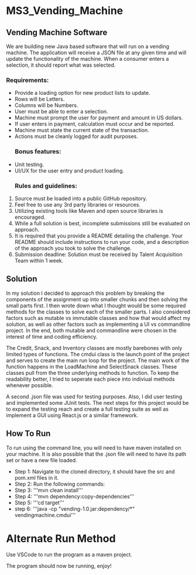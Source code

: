 # MS3_Vending_Machine

## Vending Machine Software
We are building new Java based software that will run on a vending machine. The application
will receive a JSON file at any given time and will update the functionality of the machine. When
a consumer enters a selection, it should report what was selected.
### Requirements:

- Provide a loading option for new product lists to update.
- Rows will be Letters.
- Columns will be Numbers.
- User must be able to enter a selection.
- Machine must prompt the user for payment and amount in US dollars.
- If user enters in payment, calculation must occur and be reported.
- Machine must state the current state of the transaction.
- Actions must be cleanly logged for audit purposes.
  ### Bonus features:
- Unit testing.
- UI/UX for the user entry and product loading.
  ### Rules and guidelines:

1. Source must be loaded into a public GitHub repository.
2. Feel free to use any 3rd party libraries or resources.
3. Utilizing existing tools like Maven and open source libraries is encouraged.
4. While a full solution is best, incomplete submissions still be evaluated on approach.
5. It is required that you provide a README detailing the challenge. Your README should
   include instructions to run your code, and a description of the approach you took to solve
   the challenge.
6. Submission deadline: Solution must be received by Talent Acquisition Team within 1
   week.

## Solution

In my solution I decided to approach this problem by breaking the components of the assignment up into smaller 
chunks and then solving the small parts first. I then wrote down what I thought would be some required methods for the classes to solve each of the smaller parts. I also considered factors such as mutable vs immutable classes and how that would affect my solution, as well as other factors such as implementing a UI vs commandline project. In the end, both mutable and commandline were chosen in the interest of time and coding efficiency. 

The Credit, Snack, and Inventory classes are mostly barebones with only limited types of functions. The cmdui class is the launch point of the project and serves to create the main run loop for the project. The main work of the function happens in the LoadMachine and SelectSnack classes. These classes pull from the three underlying methods to function. To keep the readability better, I tried to seperate each piece into indiviual methods whenever possible. 

A second .json file was used for testing purposes. Also, I did user testing and implemented some JUnit tests. The next steps for this project would be to expand the testing reach and create a full testing suite as well as implement a GUI using React.js or a similar framework. 

## How To Run

To run using the command line, you will need to have maven installed on your machine.
It is also possible that the .json file will need to have its path set or have a new file loaded.

* Step 1: Navigate to the cloned directory, it should have the src and pom.xml files in it.
* Step 2: Run the following commands: 
* Step 3: '''mvn clean install'''
* Step 4: '''mvn dependency:copy-dependencies'''
* Step 5: '''cd target'''
* step 6: '''java -cp "vending-1.0.jar:dependency/*" vendingmachine.cmdui'''

# Alternate Run Method
Use VSCode to run the program as a maven project.

The program should now be running, enjoy!
